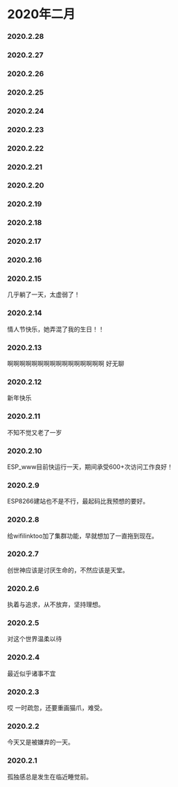 # 2020年二月


### 2020.2.28 
### 2020.2.27
### 2020.2.26 
### 2020.2.25 
### 2020.2.24 
### 2020.2.23 
### 2020.2.22 
### 2020.2.21 
### 2020.2.20 
### 2020.2.19 
### 2020.2.18
### 2020.2.17  
### 2020.2.16
### 2020.2.15
几乎躺了一天，太虚弱了！
### 2020.2.14
情人节快乐，她弄混了我的生日！！
### 2020.2.13
啊啊啊啊啊啊啊啊啊啊啊啊啊啊啊啊 好无聊
### 2020.2.12
新年快乐
### 2020.2.11
不知不觉又老了一岁
### 2020.2.10
ESP_www目前快运行一天，期间承受600+次访问工作良好！
### 2020.2.9
ESP8266建站也不是不行，最起码比我预想的要好。
### 2020.2.8
给wifilinktoo加了集群功能，早就想加了一直拖到现在。
### 2020.2.7
创世神应该是讨厌生命的，不然应该是天堂。
### 2020.2.6
执着与追求，从不放弃，坚持理想。
### 2020.2.5
对这个世界温柔以待 
### 2020.2.4
最近似乎诸事不宜
### 2020.2.3
哎  一时疏忽，还要重画猫爪，难受。
### 2020.2.2
今天又是被嫌弃的一天。
### 2020.2.1
孤独感总是发生在临近睡觉前。
